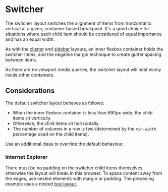 # Switcher

The switcher layout switches the alignment of items from horizontal to vertical at a given, container-based breakpoint. It's a good choice for situations where each child item should be considered of equal importance and has an equal width.

As with the [cluster](cluster.md) and [sidebar](sidebar.md) layouts, an inner flexbox container holds the switcher items, and the negative margin technique to create gutter spacing between items.

As there are no viewport media queries, the switcher layout will nest nicely inside other containers.

<example title="Switcher layout" src="components/switcher.html.twig" />

## Considerations

The default switcher layout behaves as follows:

- When the inner flexbox container is less than 690px wide, the child items sit vertically.
- Otherwise, the child items sit horizontally.
- The number of columns in a row is two (determined by the `min-width` percentage used on the child items).

Use an additional class to override the default behaviour.

### Internet Explorer

There must be no padding on the switcher child items themselves, otherwise the layout will break in this browser. To space content away from the edges, use nested elements with margin or padding. The preceding example uses a nested [box layout](box.md).